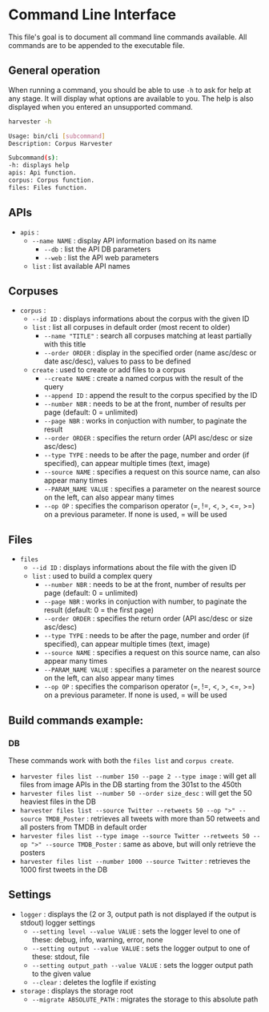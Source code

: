 # Command Line Interface

This file's goal is to document all command line commands available. All commands are to be appended to the executable file.

## General operation
When running a command, you should be able to use `-h` to ask for help at any stage. It will display what options are available to you. The help is also displayed when you entered an unsupported command.

```sh
harvester -h

Usage: bin/cli [subcommand]
Description: Corpus Harvester

Subcommand(s):
-h: displays help
apis: Api function.
corpus: Corpus function.
files: Files function.
```

## APIs
- `apis` :
    - `--name NAME` : display API information based on its name
        - `--db` : list the API DB parameters
        - `--web` : list the API web parameters
    - `list` : list available API names

## Corpuses
- `corpus` :
    - `--id ID` : displays informations about the corpus with the given ID
    - `list` : list all corpuses in default order (most recent to older)
        - `--name "TITLE"` : search all corpuses matching at least partially with this title
        - `--order ORDER` : display in the specified order (name asc/desc or date asc/desc), values to pass to be defined
    - `create` : used to create or add files to a corpus
        - `--create NAME` : create a named corpus with the result of the query
        - `--append ID` : append the result to the corpus specified by the ID
        - `--number NBR` : needs to be at the front, number of results per page (default: 0 = unlimited)
        - `--page NBR` : works in conjuction with number, to paginate the result
        - `--order ORDER` : specifies the return order (API asc/desc or size asc/desc)
        - `--type TYPE` : needs to be after the page, number and order (if specified), can appear multiple times (text, image)
        - `--source NAME` : specifies a request on this source name, can also appear many times
        - `--PARAM_NAME VALUE` : specifies a parameter on the nearest source on the left, can also appear many times
        - `--op OP` : specifies the comparison operator (=, !=, <, >, <=, >=) on a previous parameter. If none is used, = will be used

## Files
- `files`
    - `--id ID` : displays informations about the file with the given ID
    - `list` : used to build a complex query
        - `--number NBR` : needs to be at the front, number of results per page (default: 0 = unlimited)
        - `--page NBR` : works in conjuction with number, to paginate the result (default: 0 = the first page)
        - `--order ORDER` : specifies the return order (API asc/desc or size asc/desc)
        - `--type TYPE` : needs to be after the page, number and order (if specified), can appear multiple times (text, image)
        - `--source NAME` : specifies a request on this source name, can also appear many times
        - `--PARAM_NAME VALUE` : specifies a parameter on the nearest source on the left, can also appear many times
        - `--op OP` : specifies the comparison operator (=, !=, <, >, <=, >=) on a previous parameter. If none is used, = will be used

## Build commands example:

### DB
These commands work with both the `files list` and `corpus create`.

- `harvester files list --number 150 --page 2 --type image` : will get all files from image APIs in the DB starting from the 301st to the 450th
- `harvester files list --number 50 --order size_desc` : will get the 50 heaviest files in the DB
- `harvester files list --source Twitter --retweets 50 --op ">" --source TMDB_Poster` : retrieves all tweets with more than 50 retweets and all posters from TMDB in default order
- `harvester files list --type image --source Twitter --retweets 50 --op ">" --source TMDB_Poster` : same as above, but will only retrieve the posters
- `harvester files list --number 1000 --source Twitter` : retrieves the 1000 first tweets in the DB

## Settings
- `logger` : displays the (2 or 3, output path is not displayed if the output is stdout) logger settings
    - `--setting level --value VALUE` : sets the logger level to one of these: debug, info, warning, error, none
    - `--setting output --value VALUE` : sets the logger output to one of these: stdout, file
    - `--setting output_path --value VALUE` : sets the logger output path to the given value
    - `--clear` : deletes the logfile if existing
- `storage` : displays the storage root
    - `--migrate ABSOLUTE_PATH` : migrates the storage to this absolute path

